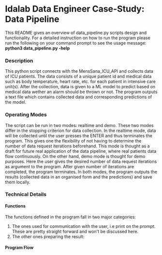 # Idalab Data Engineer Case-Study: Data Pipeline
This README gives an overview of data_pipeline.py scripts design and functionality. For a detailed instruction on how to run the program please run the
following on your command prompt to see the usage message: **python3 data_pipeline.py -help**

### Description
This python script connects with the MensSana_ICU_API and collects data of ICU patients.
The data consists of a unique patient id and medical data such as body temperature, heart rate, etc. for each patient in intensive care unit(s).
After the collection, data is given to a ML model to predict based on medical data wether an alarm should be thrown or not.
The program outputs a text file which contains collected data and corresponding predictions of the model. 

### Operating Modes
The script can be run in two modes: realtime and demo.
These two modes differ in the stopping criterion for data collection.
In the realtime mode, data will be collected until the user presses the ENTER and thus terminates the program. This gives one the flexibility of not having 
to determine the number of data request iterations beforehand. This mode is thought as a draft for future real application of the data pipeline, where
real patients data flow continuously.
On the other hand, demo mode is thought for demo purposes. Here the user gives the desired number of data request iterations as argument to the program. After given number of iterations are completed, the program terminates.
In both modes, the program outputs the results (collected data in an organised form and the predictions) and save them locally.

### Technical Details
#### Functions
The functions defined in the program fall in two major categories: 
1) The ones used for communication with the user, i.e print on the prompt. These are pretty straight forward and won't be discussed here.
2) The other ones preparing the result:

#### Program Flow
